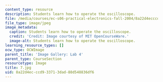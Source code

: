 ```yaml
---
content_type: resource
description: Students learn how to operate the oscilloscope.
file: /media/courses/ec-s06-practical-electronics-fall-2004/8a22d4ecccd933713dad88d548836df6_7.jpg
file_type: image/jpeg
image_metadata:
  caption: Students learn how to operate the oscilloscope.
  credit: 'Credit: Image courtesy of MIT OpenCourseWare.'
  image-alt: Students learn how to operate the oscilloscope.
learning_resource_types: []
ocw_type: OCWImage
parent_title: 'Image Gallery: Lab 4'
parent_type: CourseSection
resourcetype: Image
title: 7.jpg
uid: 8a22d4ec-ccd9-3371-3dad-88d548836df6
---
```

